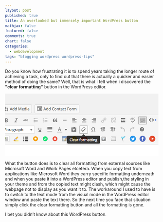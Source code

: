 ```yaml
---
layout: post
published: true
title: An overlooked but immensely important WordPress button
mathjax: false
featured: false
comments: true
chart: false
categories: 
  - webdevelopment
tags: "blogging wordpress wordpress-tips"
---
```


Do you know how frustrating it is to spend years taking the longer route of achieving a task, only to find out that there is actually a quicker and easier method of doing the same? Well, that is what i felt when i discovered the **"clear formatting"** button in the WordPress editor.

![clear-formatting-wordpress-button.jpg](/images/clear-formatting-wordpress-button.jpg)

What the button does is to clear all formatting from external sources like Microsoft Word and iWork Pages etcetera. When you copy text from applications like Microsoft Word they carry specific formatting underneath and when you paste it into a WordPress editor and publish,the styling in your theme and from the copied text might clash, which might cause the webpage not to display as you want it to. The workaround I used to have is to switch to the text mode from the visual mode in the WordPress editor window and paste the text there. So the next time you face that situation simply click the clear formatting button and all the formatting is gone.

I bet you didn’t know about this WordPress button.